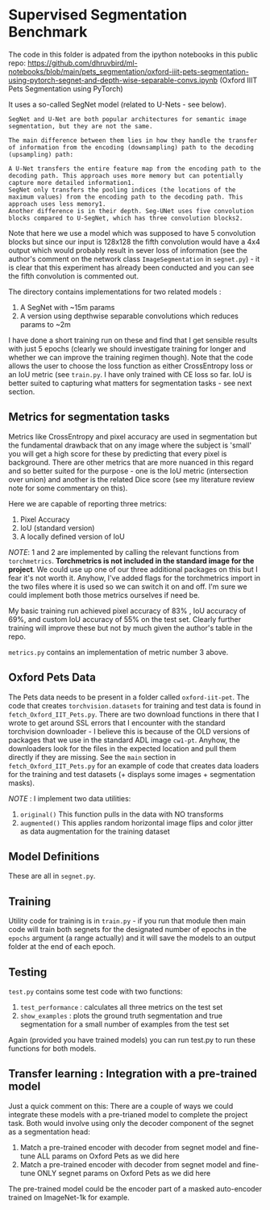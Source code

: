 # Supervised Segmentation Benchmark

The code in this folder is adpated from the ipython notebooks in this public repo:
https://github.com/dhruvbird/ml-notebooks/blob/main/pets_segmentation/oxford-iiit-pets-segmentation-using-pytorch-segnet-and-depth-wise-separable-convs.ipynb
(Oxford IIIT Pets Segmentation using PyTorch)

It uses a so-called SegNet model (related to U-Nets - see below).

```
SegNet and U-Net are both popular architectures for semantic image segmentation, but they are not the same.

The main difference between them lies in how they handle the transfer of information from the encoding (downsampling) path to the decoding (upsampling) path:

A U-Net transfers the entire feature map from the encoding path to the decoding path. This approach uses more memory but can potentially capture more detailed information1.
SegNet only transfers the pooling indices (the locations of the maximum values) from the encoding path to the decoding path. This approach uses less memory1.
Another difference is in their depth. Seg-UNet uses five convolution blocks compared to U-SegNet, which has three convolution blocks2.
```
Note that here we use a model which was supposed to have 5 convolution blocks but since our input is 128x128
the fifth convolution would have a 4x4 output which would probably result in sever loss of information (see the 
author's comment on the network class ``ImageSegmentation`` in ``segnet.py``) - it is clear that this experiment
has already been conducted and you can see the fifth convolution is commented out.

The directory contains implementations for two related models :

1. A SegNet with ~15m params
2. A version using depthwise separable convolutions which reduces params to ~2m

I have done a short training run on these and find that I get sensible results with just 5 epochs (clearly we
should investigate training for longer and whether we can improve the training regimen though). Note that the code allows the
user to choose the loss function as either CrossEntropy loss or an IoU metric (see ``train.py``. I have only trained with CE loss so far. 
IoU is better suited to capturing what matters for segmentation tasks - see next section. 

## Metrics for segmentation tasks

Metrics like CrossEntropy and pixel accuracy are used in segmentation but the fundamental drawback that on any image
where the subject is 'small' you will get a high score for these by predicting that every pixel is background. There are 
other metrics that are more nuanced in this regard and so better suited for the purpose - one is the IoU metric (intersection
over union) and another is the related Dice score (see my literature review note for some commentary on this).

Here we are capable of reporting three metrics:
1. Pixel Accuracy
2. IoU (standard version)
3. A locally defined version of IoU 

*NOTE*: 1 and 2 are implemented by calling the relevant functions from ``torchmetrics``. **Torchmetrics is not included in the 
standard image for the project**. We could use up one of our three additional packages on this but I fear it's not worth it. Anyhow,
I've added flags for the torchmetrics import in the two files where it is used so we can switch it on and off. I'm sure we could
implement both those metrics ourselves if need be. 

My basic training run achieved pixel accuracy of 83% , IoU accuracy of 69%, and custom IoU accuracy of 55% on the test set. 
Clearly further training will improve these but not by much given the author's table in the repo. 

``metrics.py`` contains an implementation of metric number 3 above.

## Oxford Pets Data

The Pets data needs to be present in a folder called ``oxford-iit-pet``. The code that creates ``torchvision.datasets`` for training
and test data is found in ``fetch_Oxford_IIT_Pets.py``. There are two download functions in there that I wrote to get around
SSL errors that I encounter with the standard torchvision downloader - I believe this is because of the OLD versions of 
packages that we use in the standard ADL image ``cw1-pt``. Anyhow, the downloaders look for the files in the expected location
and pull them directly if they are missing. See the ``main`` section in ``fetch_Oxford_IIT_Pets.py`` for an example of code 
that creates data loaders for the training and test datasets (+ displays some images + segmentation masks).

*NOTE* : I implement two data utilities:
1. ``original()`` This function pulls in the data with NO transforms
2. ``augmented()`` This applies random horizontal image flips and color jitter as data augmentation for the training dataset 

## Model Definitions

These are all in ``segnet.py``.

## Training

Utility code for training is in ``train.py`` - if you run that module then main code will train both segnets for the
designated number of epochs in the ``epochs`` argument (a range actually) and it will save the models to an output folder
at the end of each epoch. 

## Testing

``test.py`` contains some test code with two functions:

1. ``test_performance`` : calculates all three metrics on the test set
2.  ``show_examples`` : plots the ground truth segmentation and true segmentation for a small number of examples from the test set

Again (provided you have trained models) you can run test.py to run these functions for both models.

## Transfer learning : Integration with a pre-trained model

Just a quick comment on this: There are a couple of ways we could integrate these models with a pre-trianed model to 
complete the project task. Both would involve using only the decoder component of the segnet as a segmentation head:
1. Match a pre-trained encoder with decoder from segnet model and fine-tune ALL params on Oxford Pets as we did here
2. Match a pre-trained encoder with decoder from segnet model and fine-tune ONLY segnet params on Oxford Pets as we did here

The pre-trained model could be the encoder part of a masked auto-encoder trained on ImageNet-1k for example.




